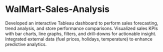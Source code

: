 # WalMart-Sales-Analysis
Developed an interactive Tableau dashboard to perform sales forecasting, trend analysis, and store performance comparisons.  Visualized sales KPIs with bar charts, line graphs, filters, and drill-downs for actionable insight.  Integrated external data (fuel prices, holidays, temperature) to enhance predictive analytics. 
